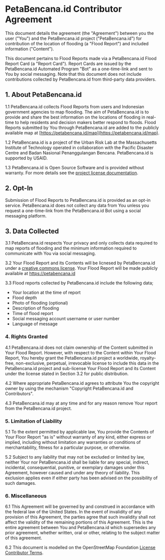 PetaBencana.id Contributor Agreement
====================================

This document details the agreement (the "Agreement") between you the user ("You") and the PetaBencana.id project ("PetaBencana.id") for contribution of the location of flooding (a "Flood Report") and included information ("Content").

This document pertains to Flood Reports made via a PetaBencana.id Flood Report Card (a "Report Card"). Report Cards are issued by the PetaBencana.id Automated Program "Bot" as a one-time-link and sent to You by social messaging. Note that this document does not include contributions collected by PetaBencana.id from third-party data providers.

## 1. About PetaBencana.id
1.1 PetaBencana.id collects Flood Reports from users and Indonesian government agencies to map flooding. The aim of PetaBencana.id is to provide and share the best information on the locations of flooding in real-time to help residents and decision makers better respond to floods. Flood Reports submitted by You through PetaBencana.id are added to the publicly available map at [https://petabencana.id/map](https://petabencana.id/map).

1.2 PetaBencana.id is a project of the Urban Risk Lab at the Massachusetts Institute of Technology operated in collaboration with the Pacific Disaster Centre and Badan Nasional Penanggulangan Bencana. PetaBencana.id is supported by USAID.

1.3 PetaBencana.id is Open Source Software and is provided without warranty. For more details see the [project license documentation](https://github.com/urbanriskmap/urbanriskmap-meta/blob/master/petabencana.id/LICENSING.md).

## 2. Opt-In
Submission of Flood Reports to PetaBencana.id is provided as an opt-in service. PetaBencana.id does not collect any data from You unless you request a one-time-link from the PetaBencana.id Bot using a social messaging platform.

## 3. Data Collected

3.1 PetaBencana.id respects Your privacy and only collects data required to map reports of flooding and the minimum information required to communicate with You via social messaging.

3.2 Your Flood Report and its Contents will be licnesed by PetaBencana.id under a [creative commons license](https://creativecommons.org/licenses/by/4.0/). Your Flood Report will be made publicly available at https://petabencana.id

3.3 Flood reports collected by PetaBencana.id include the following data;
  - Your location at the time of report
  - Flood depth
  - Photo of flooding (optional)
  - Description of flooding
  - Time of flood report
  - Social messaging account username or user number
  - Language of message

### 4. Rights Granted

4.1 PetaBencana.id does not claim ownership of the Content submitted in Your Flood Report. However, with respect to the Content within Your Flood Report, You hereby grant the PetaBencana.id project a worldwide, royalty-free, non-exclusive, perpetual, irrevocable license to include this data in the PetaBencana.id project and sub-license Your Flood Report and its Content under the license stated in Section 3.2 for public distribution.

4.2 Where appropriate PetaBencana.id agrees to attribute You the copyright owner by using the mechanism "Copyright PetaBencana.id and Contributors".

4.3 PetaBencana.id may at any time and for any reason remove Your report from the PetaBencana.id project.

### 5. Limitation of Liability

5.1 To the extent permitted by applicable law, You provide the Contents of Your Floor Report "as is" without warranty of any kind, either express or implied, including without limitation any warranties or conditions of merchantability, fitness for a particular purpose, or otherwise.

5.2 Subject to any liability that may not be excluded or limited by law, neither Your nor PetaBencana.id shall be liable for any special, indirect, incidental, consequential, punitive, or exemplary damages under this Agreement, however caused and under any theory of liability. This exclusion applies even if either party has been advised on the possibility of such damages.

### 6. Miscellaneous

6.1 This Agreement will be governed by and construed in accordance with the federal law of the United States. In the event of invalidity of any provision of this Agreement, the parties agree that such invalidity shall not affect the validity of the remaining portions of this Agreement. This is the entire agreement between You and PetaBencana.id which supersedes any prior agreement, whether written, oral or other, relating to the subject matter of this agreement.

6.2 This document is modelled on the OpenStreetMap Foundation [License Contributor Terms](http://wiki.osmfoundation.org/wiki/Licence/Contributor_Terms).
